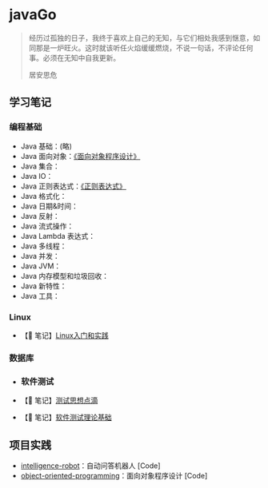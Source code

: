 # javaGo

> 经历过孤独的日子，我终于喜欢上自己的无知，与它们相处我感到惬意，如同那是一炉旺火。这时就该听任火焰缓缓燃烧，不说一句话，不评论任何事。必须在无知中自我更新。
> 
> 居安思危

## 学习笔记

### 编程基础

- Java 基础：(略)
- Java 面向对象：[《面向对象程序设计》]([面向对象程序设计](https://www.yuque.com/houlex/syq69x/phh1in))
- Java 集合：
- Java IO：
- Java 正则表达式：[《正则表达式》]([《正则表达式》](https://www.yuque.com/houlex/tokyo2023/zp2f4r))
- Java 格式化：
- Java 日期&时间：
- Java 反射：
- Java 流式操作：
- Java Lambda 表达式：
- Java 多线程：
- Java 并发：
- Java JVM：
- Java 内存模型和垃圾回收：
- Java 新特性：
- Java 工具：

### Linux

- 【📒 笔记】[Linux入门和实践]([Linux入门及简单应用](https://www.yuque.com/houlex/tokyo2023/lzwzve))

### 数据库

- ### 软件测试

- 【📒 笔记】[测试思想点滴]([测试思想点滴](https://www.yuque.com/houlex/tokyo2023/se57tk))

- 【📒 笔记】[软件测试理论基础]([软件测试理论基础](https://www.yuque.com/houlex/tokyo2023/ggv32r))

## 项目实践

- [intelligence-robot](https://github.com/sophoraFlower/javaGo/tree/main/intelligence-robot)：自动问答机器人 [Code]
- [object-oriented-programming](https://github.com/sophoraFlower/javaGo/tree/main/object-oriented-programming)：面向对象程序设计 [Code]
